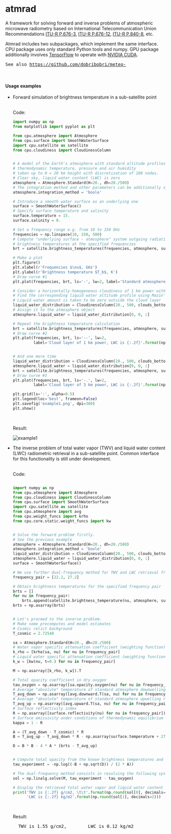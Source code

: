 # atmrad
A framework for solving forward and inverse problems of atmospheric microwave radiometry 
based on International Telecommunication Union Recommendations 
<a href='https://www.itu.int/dms_pubrec/itu-r/rec/p/R-REC-P.676-3-199708-S!!PDF-E.pdf'>ITU-R P.676-3</a>, 
<a href='https://www.itu.int/dms_pubrec/itu-r/rec/p/R-REC-P.676-12-201908-S!!PDF-E.pdf'>ITU-R P.676-12</a>, 
<a href='https://www.itu.int/dms_pubrec/itu-r/rec/p/R-REC-P.840-8-201908-I!!PDF-E.pdf'>ITU-R P.840-8</a>, etc. 

Atmrad includes two subpackages, which implement the same interface. 
CPU package uses only standard Python tools and numpy. GPU package additionally involves <a href="https://www.tensorflow.org/">TensorFlow</a> to operate with <a href="https://developer.nvidia.com/cuda-toolkit">NVIDIA CUDA</a>.

<pre>
See also <a href='https://github.com/dobribobri/meteo-'>https://github.com/dobribobri/meteo-</a>
</pre>

&nbsp;
#### Usage examples

<ul>
<li>Forward simulation of brightness temperature in a sub-satellite point</li>
&nbsp;
  
Code:
  
```python
import numpy as np
from matplotlib import pyplot as plt

from cpu.atmosphere import Atmosphere
from cpu.surface import SmoothWaterSurface
import cpu.satellite as satellite
from cpu.cloudiness import CloudinessColumn


# A model of the Earth's atmosphere with standard altitude profiles of
# thermodynamic temperature, pressure and air humidity
# taken up to H = 20 km height with discretization of 100 nodes.
# Clear sky, liquid water content (LWC) is zero
atmosphere = Atmosphere.Standard(H=20., dh=20./500)
# The integration method and other parameters can be additionally specified
atmosphere.integration_method = 'boole'

# Introduce a smooth water surface as an underlying one
surface = SmoothWaterSurface()
# Specify surface temperature and salinity
surface.temperature = 15.
surface.salinity = 0.

# Set a frequency range e.g. from 10 to 150 GHz
frequencies = np.linspace(10, 150, 500)
# Compute "underlying surface - atmosphere" system outgoing radiation
# brightness temperatures at the specified frequencies
brt = satellite.brightness_temperatures(frequencies, atmosphere, surface, cosmic=True)

# Make a plot
plt.figure()
plt.xlabel(r'Frequencies $\nu$, GHz')
plt.ylabel(r'Brightness temperature $T_b$, K')
# Draw curve #1
plt.plot(frequencies, brt, ls='-', lw=2, label='Standard atmosphere, clear sky, LWC is zero')

# Consider a horizontally-homogeneous cloudiness of 1 km power with base altitude of 1.2 km.
# Find the corresponding liquid water altitude profile using Mazin's model.
# Liquid water amount is taken to be zero outside the cloud layer
liquid_water_distribution = CloudinessColumn(20., 500, clouds_bottom=1.2).liquid_water(height=1.)
# Assign it to the atmosphere object
atmosphere.liquid_water = liquid_water_distribution[0, 0, :]

# Repeat the brightness temperature calculation
brt = satellite.brightness_temperatures(frequencies, atmosphere, surface, cosmic=True)
# Draw curve #2
plt.plot(frequencies, brt, ls='--', lw=2,
         label='Cloud layer of 1 km power, LWC is {:.2f}'.format(np.round(atmosphere.W, decimals=2)) + ' kg/m$^2$')


# And one more time
liquid_water_distribution = CloudinessColumn(20., 500, clouds_bottom=1.2).liquid_water(height=3.)
atmosphere.liquid_water = liquid_water_distribution[0, 0, :]
brt = satellite.brightness_temperatures(frequencies, atmosphere, surface, cosmic=True)
# Draw curve #3
plt.plot(frequencies, brt, ls='-.', lw=2,
         label='Cloud layer of 3 km power, LWC is {:.2f}'.format(np.round(atmosphere.W, decimals=2)) + ' kg/m$^2$')

plt.grid(ls=':', alpha=0.5)
plt.legend(loc='best', frameon=False)
plt.savefig('example1.png', dpi=300)
plt.show()

```

&nbsp;

Result:

![example1](https://github.com/dobribobri/atmrad/assets/31748247/e851e87c-d18f-493e-b7fc-42568e7183a7)


<li>The inverse problem of total water vapor (TWV) and liquid water content (LWC) radiometric retrieval in a sub-satellite point. Common interface for this functionality is still under development.</li>
&nbsp;

Code:

```python

import numpy as np
from cpu.atmosphere import Atmosphere
from cpu.cloudiness import CloudinessColumn
from cpu.surface import SmoothWaterSurface
import cpu.satellite as satellite
from cpu.atmosphere import avg
from cpu.weight_funcs import krho
from cpu.core.static.weight_funcs import kw


# Solve the forward problem firstly.
# See the previous example
atmosphere = Atmosphere.Standard(H=20., dh=20./500)
atmosphere.integration_method = 'boole'
liquid_water_distribution = CloudinessColumn(20., 500, clouds_bottom=1.2).liquid_water(height=1.)
atmosphere.liquid_water = liquid_water_distribution[0, 0, :]
surface = SmoothWaterSurface()

# We use further dual-frequency method for TWV and LWC retrieval from the known brightness temperatures
frequency_pair = [22.2, 27.2]

# Obtain brightness temperatures for the specified frequency pair
brts = []
for nu in frequency_pair:
    brts.append(satellite.brightness_temperature(nu, atmosphere, surface, cosmic=True))
brts = np.asarray(brts)


# Let's proceed to the inverse problem.
# Make some precomputes and model estimates
# Cosmic relict background
T_cosmic = 2.72548

sa = Atmosphere.Standard(H=20., dh=20./500)
# Water vapor specific attenuation coefficient (weighting function)
k_rho = [krho(sa, nu) for nu in frequency_pair]
# Liquid water specific attenuation coefficient (weighting function)
k_w = [kw(nu, t=0.) for nu in frequency_pair]

M = np.asarray([k_rho, k_w]).T

# Total opacity coefficient in dry oxygen
tau_oxygen = np.asarray([sa.opacity.oxygen(nu) for nu in frequency_pair])
# Average "absolute" temperature of standard atmosphere downwelling radiation
T_avg_down = np.asarray([avg.downward.T(sa, nu) for nu in frequency_pair])
# Average "absolute" temperature of standard atmosphere upwelling radiation
T_avg_up = np.asarray([avg.upward.T(sa, nu) for nu in frequency_pair])
# Surface reflectivity index
R = np.asarray([surface.reflectivity(nu) for nu in frequency_pair])
# Surface emissivity under conditions of thermodynamic equilibrium
kappa = 1 - R

A = (T_avg_down - T_cosmic) * R
B = T_avg_up - T_avg_down * R - np.asarray(surface.temperature + 273.15) * kappa

D = B * B - 4 * A * (brts - T_avg_up)


# Compute total opacity from the known brightness temperatures and the model estimates
tau_experiment = -np.log((-B + np.sqrt(D)) / (2 * A))

# The dual-frequency method consists in resolving the following system of linear equations
sol = np.linalg.solve(M, tau_experiment - tau_oxygen)

# Display the retrieved total water vapor and liquid water content values
print('TWV is {:.2f} g/cm2, \t\t'.format(np.round(sol[0], decimals=2)) +
      'LWC is {:.2f} kg/m2'.format(np.round(sol[1], decimals=2)))

```

&nbsp;

Result:

<pre>
  TWV is 1.55 g/cm2, 		LWC is 0.12 kg/m2
</pre>

</ul>
